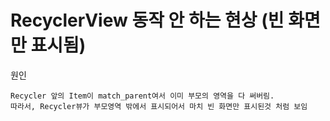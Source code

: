 # RecyclerView 동작 안 하는 현상 (빈 화면만 표시됨)

원인

```
Recycler 앞의 Item이 match_parent여서 이미 부모의 영역을 다 써버림.
따라서, Recycler뷰가 부모영역 밖에서 표시되어서 마치 빈 화면만 표시된것 처럼 보임
```
